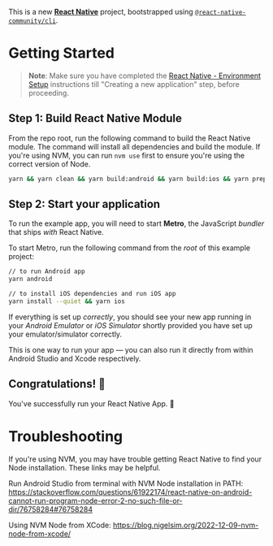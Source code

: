 This is a new [**React Native**](https://reactnative.dev) project, bootstrapped using [`@react-native-community/cli`](https://github.com/react-native-community/cli).

# Getting Started

>**Note**: Make sure you have completed the [React Native - Environment Setup](https://reactnative.dev/docs/environment-setup) instructions till "Creating a new application" step, before proceeding.

## Step 1: Build React Native Module

From the repo root, run the following command to build the React Native module. The command will install all dependencies and build the module. If you're using NVM, you can run `nvm use` first to ensure you're using the correct version of Node.

```bash
yarn && yarn clean && yarn build:android && yarn build:ios && yarn prepack
```

## Step 2: Start your application

To run the example app, you will need to start **Metro**, the JavaScript _bundler_ that ships _with_ React Native.

To start Metro, run the following command from the _root_ of this example project:

```bash
// to run Android app
yarn android

// to install iOS dependencies and run iOS app
yarn install --quiet && yarn ios
```

If everything is set up _correctly_, you should see your new app running in your _Android Emulator_ or _iOS Simulator_ shortly provided you have set up your emulator/simulator correctly.

This is one way to run your app — you can also run it directly from within Android Studio and Xcode respectively.

## Congratulations! :tada:

You've successfully run your React Native App. :partying_face:


# Troubleshooting

If you're using NVM, you may have trouble getting React Native to find your Node installation. These links may be helpful.

Run Android Studio from terminal with NVM Node installation in PATH: https://stackoverflow.com/questions/61922174/react-native-on-android-cannot-run-program-node-error-2-no-such-file-or-dir/76758284#76758284

Using NVM Node from XCode: https://blog.nigelsim.org/2022-12-09-nvm-node-from-xcode/
